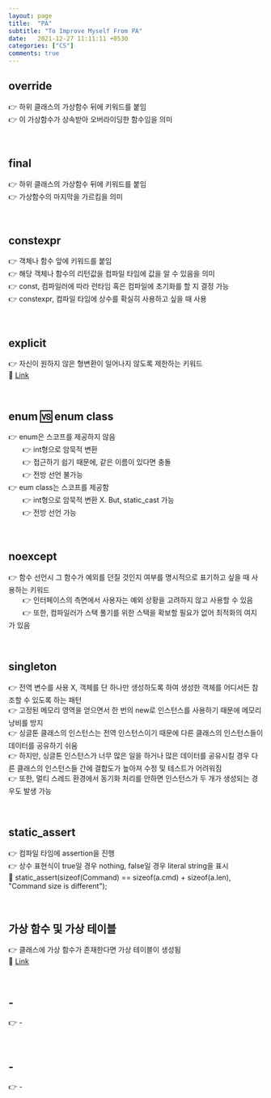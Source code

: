 ```yaml
---
layout: page
title:  "PA"
subtitle: "To Improve Myself From PA"
date:   2021-12-27 11:11:11 +0530
categories: ["CS"]
comments: true
---
```

## override
👉 하위 클래스의 가상함수 뒤에 키워드를 붙임  
👉 이 가상함수가 상속받아 오버라이딩한 함수임을 의미  

<br>

## final
👉 하위 클래스의 가상함수 뒤에 키워드를 붙임  
👉 가상함수의 마지막을 가르킴을 의미  

<br>

## constexpr
👉 객체나 함수 앞에 키워드를 붙임  
👉 해당 객체나 함수의 리턴값을 컴파일 타임에 값을 알 수 있음을 의미    
👉 const, 컴파일러에 따라 런타임 혹은 컴파일에 초기화를 할 지 결정 가능  
👉 constexpr, 컴파일 타임에 상수를 확실히 사용하고 싶을 때 사용  

<br>

## explicit
👉 자신이 원하지 않은 형변환이 일어나지 않도록 제한하는 키워드  
👋 [Link][Link1]  

<br>

## enum 🆚 enum class
👉 enum은 스코프를 제공하지 않음  
　　👉 int형으로 암묵적 변환  
　　👉 접근하기 쉽기 때문에, 같은 이름이 있다면 충돌  
　　👉 전방 선언 불가능  
👉 eum class는 스코프를 제공함  
　　👉 int형으로 암묵적 변환 X. But, static_cast 가능  
　　👉 전방 선언 가능  

<br>

## noexcept
👉 함수 선언시 그 함수가 예외를 던질 것인지 여부를 명시적으로 표기하고 싶을 때 사용하는 키워드  
　　👉 인터페이스의 측면에서 사용자는 예외 상황을 고려하지 않고 사용할 수 있음  
　　👉 또한, 컴파일러가 스택 풀기를 위한 스택을 확보할 필요가 없어 최적화의 여지가 있음  

<br>

## singleton
👉 전역 변수를 사용 X, 객체를 단 하나만 생성하도록 하여 생성한 객체를 어디서든 참조할 수 있도록 하는 패턴  
👉 고정된 메모리 영역을 얻으면서 한 번의 new로 인스턴스를 사용하기 때문에 메모리 낭비를 방지  
👉 싱글톤 클래스의 인스턴스는 전역 인스턴스이기 때문에 다른 클래스의 인스턴스들이 데이터를 공유하기 쉬움  
👉 하지만, 싱글톤 인스턴스가 너무 많은 일을 하거나 많은 데이터를 공유시킬 경우 다른 클래스의 인스턴스들 간에 결합도가 높아져 수정 및 테스트가 어려워짐  
👉 또한, 멀티 스레드 환경에서 동기화 처리를 안하면 인스턴스가 두 개가 생성되는 경우도 발생 가능  

<br>

## static_assert
👉 컴파일 타임에 assertion을 진행  
👉 상수 표현식이 true일 경우 nothing, false일 경우 literal string을 표시  
👋 static_assert(sizeof(Command) == sizeof(a.cmd) + sizeof(a.len), "Command size is different");  

<br>

## 가상 함수 및 가상 테이블
👉 클래스에 가상 함수가 존재한다면 가상 테이블이 생성됨  
👋 [Link][Link2]  

<br>

## -
👉 -  

<br>

## -
👉 -  

<br>
<br>

<script src="https://utteranc.es/client.js"
        repo="DCherish/DCherish.github.io"
        issue-term="pathname"
        theme="boxy-light"
        crossorigin="anonymous"
        async>
</script>

[Link1]: https://dydtjr1128.github.io/cpp/2019/07/13/Cpp-explicit-keyowrd.html
[Link2]: https://musket-ade.tistory.com/entry/C-%EA%B0%80%EC%83%81%ED%95%A8%EC%88%98-%ED%85%8C%EC%9D%B4%EB%B8%94-V-Table
